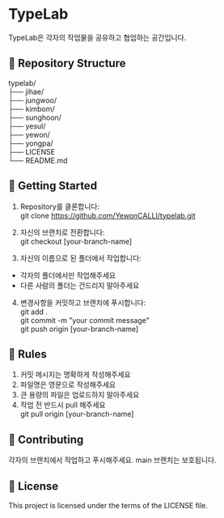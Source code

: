 # TypeLab

TypeLab은 각자의 작업물을 공유하고 협업하는 공간입니다.

## 📁 Repository Structure
typelab/<br/>
├── jihae/<br/>
├── jungwoo/<br/>
├── kimbom/<br/>
├── sunghoon/<br/>
├── yesul/<br/>
├── yewon/<br/>
├── yongpa/<br/>
├── LICENSE<br/>
└── README.md<br/>

## 🚀 Getting Started

1. Repository를 클론합니다:<br/>
git clone https://github.com/YewonCALLI/typelab.git

2. 자신의 브랜치로 전환합니다:<br/>
git checkout [your-branch-name]

3. 자신의 이름으로 된 폴더에서 작업합니다:<br/>
- 각자의 폴더에서만 작업해주세요<br/>
- 다른 사람의 폴더는 건드리지 말아주세요<br/>

4. 변경사항을 커밋하고 브랜치에 푸시합니다:<br/>
git add .<br/>
git commit -m "your commit message"<br/>
git push origin [your-branch-name]<br/>


## 📌 Rules
1. 커밋 메시지는 명확하게 작성해주세요<br/>
2. 파일명은 영문으로 작성해주세요<br/>
3. 큰 용량의 파일은 업로드하지 말아주세요<br/>
4. 작업 전 반드시 pull 해주세요<br/>
git pull origin [your-branch-name]<br/>


## 🤝 Contributing
각자의 브랜치에서 작업하고 푸시해주세요. main 브랜치는 보호됩니다.

## 📝 License
This project is licensed under the terms of the LICENSE file.